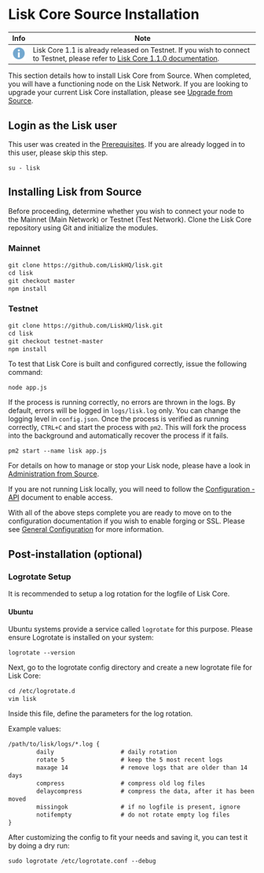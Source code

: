# Lisk Core Source Installation

Info | Note
---- | ----
![info note](../../../info-icon.png "Info Note") | Lisk Core 1.1 is already released on Testnet. If you wish to connect to Testnet, please refer to [Lisk Core 1.1.0 documentation](https://github.com/LiskHQ/lisk-docs/blob/core-1.1.0/introduction.md).

This section details how to install Lisk Core from Source. When completed, you will have a functioning node on the Lisk Network. If you are looking to upgrade your current Lisk Core installation, please see [Upgrade from Source](/lisk-core/upgrade/source/upgrade-source.md).

## Login as the Lisk user

This user was created in the [ Prerequisites](../../setup/pre-install/source/preinstall-source.md). 
If you are already logged in to this user, please skip this step.

```shell
su - lisk
```

## Installing Lisk from Source

Before proceeding, determine whether you wish to connect your node to the Mainnet (Main Network) or Testnet (Test Network).
Clone the Lisk Core repository using Git and initialize the modules.

### Mainnet

```shell
git clone https://github.com/LiskHQ/lisk.git
cd lisk
git checkout master
npm install
```

### Testnet

```shell
git clone https://github.com/LiskHQ/lisk.git
cd lisk
git checkout testnet-master
npm install
```

To test that Lisk Core is built and configured correctly, issue the following command:

```shell
node app.js
```

If the process is running correctly, no errors are thrown in the logs.
By default, errors will be logged in `logs/lisk.log` only. You can change the logging level in `config.json`.
Once the process is verified as running correctly, `CTRL+C` and start the process with `pm2`.
This will fork the process into the background and automatically recover the process if it fails.

```shell
pm2 start --name lisk app.js
```

For details on how to manage or stop your Lisk node, please have a look in [Administration from Source](../../../user-guide/administration/source/admin-source.md).

If you are not running Lisk locally, you will need to follow the [Configuration - API](../../../user-guide/configuration/configuration.md#api-access-control) document to enable access.

With all of the above steps complete you are ready to move on to the configuration documentation if you wish to enable forging or SSL. 
Please see [General Configuration](../../../user-guide/configuration/configuration.md) for more information.

## Post-installation (optional)

### Logrotate Setup

It is recommended to setup a log rotation for the logfile of Lisk Core.

#### Ubuntu
Ubuntu systems provide a service called `logrotate` for this purpose.
Please ensure Logrotate is installed on your system:

```shell
logrotate --version
```

Next, go to the logrotate config directory and create a new logrotate file for Lisk Core:

```shell
cd /etc/logrotate.d
vim lisk
```

Inside this file, define the parameters for the log rotation.

Example values:

```shell
/path/to/lisk/logs/*.log { 
        daily                   # daily rotation
        rotate 5                # keep the 5 most recent logs
        maxage 14               # remove logs that are older than 14 days
        compress                # compress old log files
        delaycompress           # compress the data, after it has been moved
        missingok               # if no logfile is present, ignore
        notifempty              # do not rotate empty log files
}
```

After customizing the config to fit your needs and saving it, you can test it by doing a dry run:

```shell
sudo logrotate /etc/logrotate.conf --debug
```

